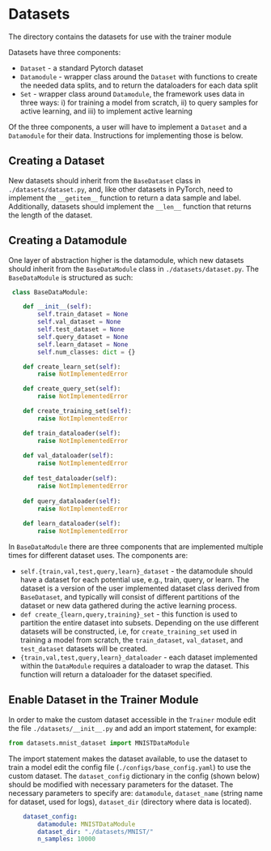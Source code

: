 # Datasets

The directory contains the datasets for use with the trainer module

Datasets have three components:
 - `Dataset` - a standard Pytorch dataset
 - `Datamodule` - wrapper class around the `Dataset` with functions to create the needed data splits, and to return the dataloaders for each data split
 - `Set` - wrapper class around `Datamodule`, the framework uses data in three ways: i) for training a model from scratch, ii) to query samples for active learning, and iii) to implement active learning

Of the three components, a user will have to implement a `Dataset` and a `Datamodule` for their data. Instructions for implementing those is below. 

## Creating a Dataset

New datasets should inherit from the `BaseDataset` class in `./datasets/dataset.py`, and, like other datasets in PyTorch, need to implement the `__getitem__` function to return a data sample and label. Additionally, datasets should implement the `__len__` function that returns the length of the dataset. 

## Creating a Datamodule

One layer of abstraction higher is the datamodule, which new datasets should inherit from the `BaseDataModule` class in `./datasets/dataset.py`. The `BaseDataModule` is structured as such:

```python
 class BaseDataModule:

    def __init__(self):
        self.train_dataset = None
        self.val_dataset = None
        self.test_dataset = None
        self.query_dataset = None
        self.learn_dataset = None
        self.num_classes: dict = {}

    def create_learn_set(self):
        raise NotImplementedError

    def create_query_set(self):
        raise NotImplementedError

    def create_training_set(self):
        raise NotImplementedError

    def train_dataloader(self):
        raise NotImplementedError
    
    def val_dataloader(self):
        raise NotImplementedError
    
    def test_dataloader(self):
        raise NotImplementedError
    
    def query_dataloader(self):
        raise NotImplementedError
    
    def learn_dataloader(self):
        raise NotImplementedError
```

In `BaseDataModule` there are three components that are implemented multiple times for different dataset uses. The components are:

 - `self.{train,val,test,query,learn}_dataset` - the datamodule should have a dataset for each potential use, e.g., train, query, or learn. The dataset is a version of the user implemented dataset class derived from `BaseDataset`, and typically will consist of different partitions of the dataset or new data gathered during the active learning process. 
 - `def create_{learn,query,training}_set` - this function is used to partition the entire dataset into subsets. Depending on the use different datasets will be constructed, i.e, for `create_training_set` used in training a model from scratch, the `train_dataset`, `val_dataset`, and `test_dataset` datasets will be created. 
 - `{train,val,test,query,learn}_dataloader` - each dataset implemented within the `DataModule` requires a dataloader to wrap the dataset. This function will return a dataloader for the dataset specified.

## Enable Dataset in the Trainer Module

 In order to make the custom dataset accessible in the `Trainer` module edit the file `./datasets/__init__.py` and add an import statement, for example: 
 ```python 
 from datasets.mnist_dataset import MNISTDataModule
```

The import statement makes the dataset available, to use the dataset to train a model edit the config file (`./configs/base_config.yaml`) to use the custom dataset. The `dataset_config` dictionary in the config (shown below) should be modified with necessary parameters for the dataset. The necessary parameters to specify are: `datamodule`, `dataset_name` (string name for dataset, used for logs), `dataset_dir` (directory where data is located). 

```yaml 
    dataset_config:
        datamodule: MNISTDataModule
        dataset_dir: "./datasets/MNIST/"
        n_samples: 10000
```
